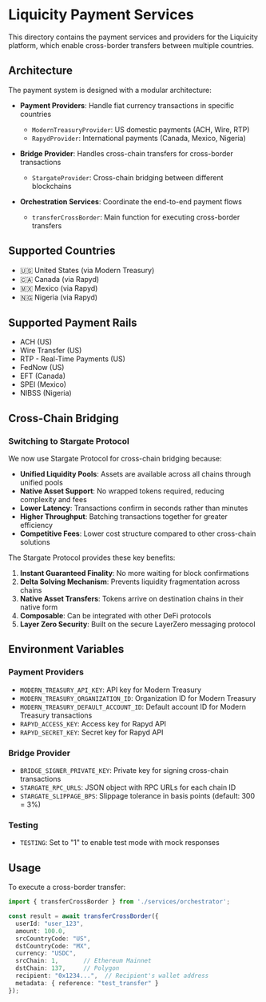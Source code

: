 # Liquicity Payment Services

This directory contains the payment services and providers for the Liquicity platform, which enable cross-border transfers between multiple countries.

## Architecture

The payment system is designed with a modular architecture:

- **Payment Providers**: Handle fiat currency transactions in specific countries
  - `ModernTreasuryProvider`: US domestic payments (ACH, Wire, RTP)
  - `RapydProvider`: International payments (Canada, Mexico, Nigeria)

- **Bridge Provider**: Handles cross-chain transfers for cross-border transactions
  - `StargateProvider`: Cross-chain bridging between different blockchains
  
- **Orchestration Services**: Coordinate the end-to-end payment flows
  - `transferCrossBorder`: Main function for executing cross-border transfers

## Supported Countries

- 🇺🇸 United States (via Modern Treasury)
- 🇨🇦 Canada (via Rapyd)
- 🇲🇽 Mexico (via Rapyd)
- 🇳🇬 Nigeria (via Rapyd)

## Supported Payment Rails

- ACH (US)
- Wire Transfer (US)
- RTP - Real-Time Payments (US)
- FedNow (US)
- EFT (Canada)
- SPEI (Mexico)
- NIBSS (Nigeria)

## Cross-Chain Bridging

### Switching to Stargate Protocol

We now use Stargate Protocol for cross-chain bridging because:

- **Unified Liquidity Pools**: Assets are available across all chains through unified pools
- **Native Asset Support**: No wrapped tokens required, reducing complexity and fees
- **Lower Latency**: Transactions confirm in seconds rather than minutes
- **Higher Throughput**: Batching transactions together for greater efficiency
- **Competitive Fees**: Lower cost structure compared to other cross-chain solutions

The Stargate Protocol provides these key benefits:

1. **Instant Guaranteed Finality**: No more waiting for block confirmations
2. **Delta Solving Mechanism**: Prevents liquidity fragmentation across chains
3. **Native Asset Transfers**: Tokens arrive on destination chains in their native form
4. **Composable**: Can be integrated with other DeFi protocols
5. **Layer Zero Security**: Built on the secure LayerZero messaging protocol

## Environment Variables

### Payment Providers

- `MODERN_TREASURY_API_KEY`: API key for Modern Treasury
- `MODERN_TREASURY_ORGANIZATION_ID`: Organization ID for Modern Treasury
- `MODERN_TREASURY_DEFAULT_ACCOUNT_ID`: Default account ID for Modern Treasury transactions
- `RAPYD_ACCESS_KEY`: Access key for Rapyd API
- `RAPYD_SECRET_KEY`: Secret key for Rapyd API

### Bridge Provider

- `BRIDGE_SIGNER_PRIVATE_KEY`: Private key for signing cross-chain transactions
- `STARGATE_RPC_URLS`: JSON object with RPC URLs for each chain ID
- `STARGATE_SLIPPAGE_BPS`: Slippage tolerance in basis points (default: 300 = 3%)

### Testing

- `TESTING`: Set to "1" to enable test mode with mock responses

## Usage

To execute a cross-border transfer:

```typescript
import { transferCrossBorder } from './services/orchestrator';

const result = await transferCrossBorder({
  userId: "user_123",
  amount: 100.0,
  srcCountryCode: "US",
  dstCountryCode: "MX",
  currency: "USDC",
  srcChain: 1,       // Ethereum Mainnet
  dstChain: 137,     // Polygon
  recipient: "0x1234...",  // Recipient's wallet address
  metadata: { reference: "test_transfer" }
});
``` 